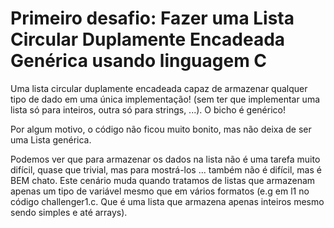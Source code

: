 # Primeiro desafio: Fazer uma Lista Circular Duplamente Encadeada Genérica usando linguagem C

Uma lista circular duplamente encadeada capaz de armazenar qualquer tipo de dado em uma única implementação! (sem ter que implementar uma lista só para inteiros,
outra só para strings, ...). O bicho é genérico!

Por algum motivo, o código não ficou muito bonito, mas não deixa de ser uma Lista genérica.

Podemos ver que para armazenar os dados na lista não é uma tarefa muito difícil, quase que trivial, mas para mostrá-los ... também não é difícil, mas é BEM chato. Este cenário muda quando tratamos de listas que armazenam apenas um tipo de variável mesmo que em vários formatos (e.g em l1 no código challenger1.c. Que é uma lista que armazena apenas inteiros mesmo sendo simples e até arrays).
